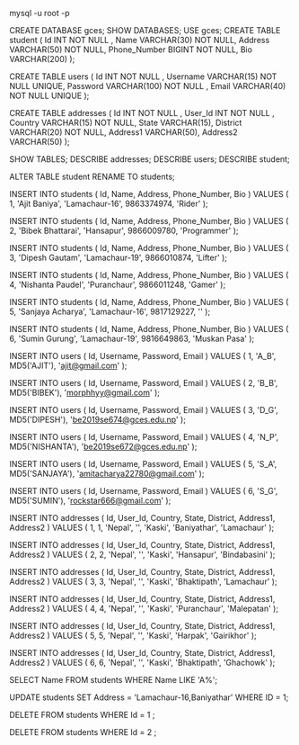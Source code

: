 mysql -u root -p 


CREATE DATABASE gces;
SHOW DATABASES;
USE gces;
CREATE TABLE student (
    Id INT NOT NULL ,
    Name VARCHAR(30) NOT NULL,
    Address VARCHAR(50) NOT NULL,
    Phone_Number BIGINT NOT NULL,
    Bio VARCHAR(200)
);



CREATE TABLE users (
    Id INT NOT NULL ,
    Username VARCHAR(15) NOT NULL UNIQUE,
    Password VARCHAR(100) NOT NULL ,
    Email VARCHAR(40) NOT NULL UNIQUE
 );


 CREATE TABLE addresses (
    Id INT NOT NULL , 
    User_Id INT NOT NULL ,
    Country VARCHAR(15) NOT NULL,
    State VARCHAR(15),
    District VARCHAR(20) NOT NULL,
    Address1 VARCHAR(50),
    Address2 VARCHAR(50)
 );


 SHOW TABLES;
 DESCRIBE addresses;
 DESCRIBE users;
 DESCRIBE student;


ALTER TABLE student
RENAME TO students;


 INSERT INTO students ( Id, Name, Address, Phone_Number, Bio )
 VALUES ( 1, 'Ajit Baniya', 'Lamachaur-16', 9863374974, 'Rider' );

 INSERT INTO students ( Id, Name, Address, Phone_Number, Bio )
 VALUES ( 2, 'Bibek Bhattarai', 'Hansapur', 9866009780, 'Programmer' );

 INSERT INTO students ( Id, Name, Address, Phone_Number, Bio )
 VALUES ( 3, 'Dipesh Gautam', 'Lamachaur-19', 9866010874, 'Lifter' );

 INSERT INTO students ( Id, Name, Address, Phone_Number, Bio )
 VALUES ( 4, 'Nishanta Paudel', 'Puranchaur', 9866011248, 'Gamer' );

 INSERT INTO students ( Id, Name, Address, Phone_Number, Bio )
 VALUES ( 5, 'Sanjaya Acharya', 'Lamachaur-16', 9817129227, '' );

 INSERT INTO students ( Id, Name, Address, Phone_Number, Bio )
 VALUES ( 6, 'Sumin Gurung', 'Lamachaur-19', 9816649863, 'Muskan Pasa' );



 INSERT INTO users ( Id, Username, Password, Email )
 VALUES ( 1, 'A_B', MD5('AJIT'), 'ajit@gmail.com' );

 INSERT INTO users ( Id, Username, Password, Email )
 VALUES ( 2, 'B_B', MD5('BIBEK'), 'morphhyy@gmail.com' );

 INSERT INTO users ( Id, Username, Password, Email )
 VALUES ( 3, 'D_G', MD5('DIPESH'), 'be2019se674@gces.edu.np' );

 INSERT INTO users ( Id, Username, Password, Email )
 VALUES ( 4, 'N_P', MD5('NISHANTA'), 'be2019se672@gces.edu.np' );

 INSERT INTO users ( Id, Username, Password, Email )
 VALUES ( 5, 'S_A', MD5('SANJAYA'), 'amitacharya22780@gmail.com' );

 INSERT INTO users ( Id, Username, Password, Email )
 VALUES ( 6, 'S_G', MD5('SUMIN'), 'rockstar666@gmail.com' );



 INSERT INTO addresses ( Id, User_Id, Country, State, District, Address1, Address2 )
 VALUES ( 1, 1, 'Nepal', '', 'Kaski', 'Baniyathar', 'Lamachaur' );

 INSERT INTO addresses ( Id, User_Id, Country, State, District, Address1, Address2 )
 VALUES ( 2, 2, 'Nepal', '', 'Kaski', 'Hansapur', 'Bindabasini' );

 INSERT INTO addresses ( Id, User_Id, Country, State, District, Address1, Address2 )
 VALUES ( 3, 3, 'Nepal', '', 'Kaski', 'Bhaktipath', 'Lamachaur' );

 INSERT INTO addresses ( Id, User_Id, Country, State, District, Address1, Address2 )
 VALUES ( 4, 4, 'Nepal', '', 'Kaski', 'Puranchaur', 'Malepatan' );

 INSERT INTO addresses ( Id, User_Id, Country, State, District, Address1, Address2 )
 VALUES ( 5, 5, 'Nepal', '', 'Kaski', 'Harpak', 'Gairikhor' );

 INSERT INTO addresses ( Id, User_Id, Country, State, District, Address1, Address2 )
 VALUES ( 6, 6, 'Nepal', '', 'Kaski', 'Bhaktipath', 'Ghachowk' );


 SELECT Name FROM students WHERE Name LIKE 'A%';


 UPDATE students 
 SET Address = 'Lamachaur-16,Baniyathar'
 WHERE ID = 1;


 DELETE FROM students WHERE Id = 1 ;

 DELETE FROM students WHERE Id = 2 ;
 